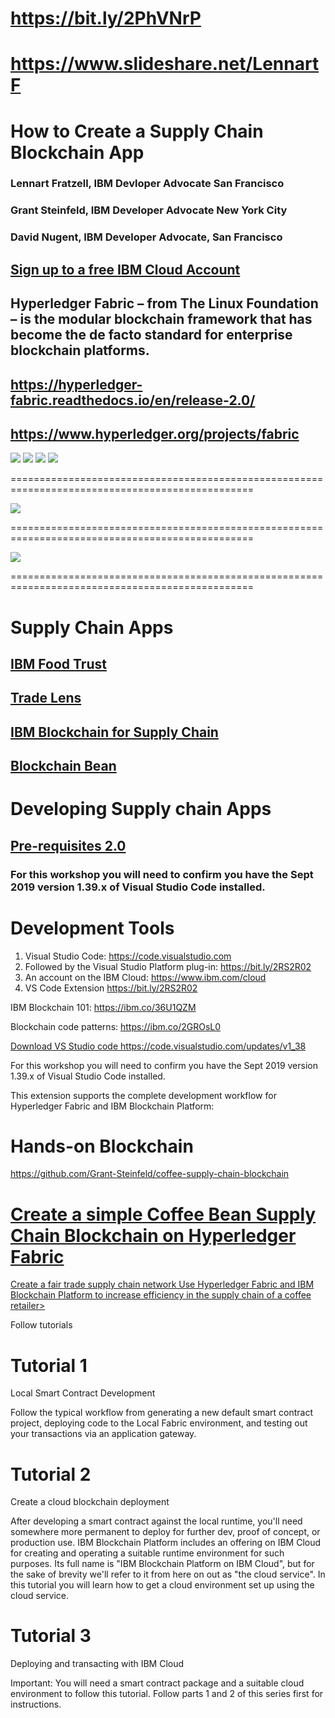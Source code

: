 # https://bit.ly/2PhVNrP

# https://www.slideshare.net/LennartF

# How to Create a Supply Chain Blockchain App

### Lennart Fratzell, IBM Devloper Advocate San Francisco

### Grant Steinfeld, IBM Developer Advocate New York City

### David Nugent, IBM Developer Advocate, San Francisco


## [Sign up to a free IBM Cloud Account](https://ibm.biz/BdqDWA)


## Hyperledger Fabric – from The Linux Foundation – is the modular blockchain framework that has become the de facto standard for enterprise blockchain platforms.

## https://hyperledger-fabric.readthedocs.io/en/release-2.0/

## https://www.hyperledger.org/projects/fabric

<img src="Blockchain.png">

<img src="Transactions.png">

<img src="Ledger.png">



<img src="BP1.png">

================================================================================================

<img src="BP2.png">

================================================================================================

<img src="BP3 .png">

================================================================================================

# Supply Chain Apps

## <a href="https://www.ibm.com/blockchain/solutions/food-trust">IBM Food Trust</a>

## <a href="https://www.tradelens.com">Trade Lens</a>

## <a href="https://www.ibm.com/blockchain/industries/supply-chain">IBM Blockchain for Supply Chain </a>

## <a href="https://www.ibm.com/thought-leadership/blockchainbean/">Blockchain Bean</a>

# Developing Supply chain Apps

## [Pre-requisites 2.0](https://hyperledger-fabric.readthedocs.io/en/release-2.0/prereqs.html)

### For this workshop you will need to confirm you have the Sept 2019 version 1.39.x of Visual Studio Code installed.

# Development Tools

 1. Visual Studio Code: https://code.visualstudio.com
 2. Followed by the Visual Studio Platform plug-in: https://bit.ly/2RS2R02
 3. An account on the IBM Cloud: https://www.ibm.com/cloud
 4. VS Code Extension https://bit.ly/2RS2R02

 IBM Blockchain 101: https://ibm.co/36U1QZM
 
 Blockchain code patterns: https://ibm.co/2GROsL0
  
<a href="Bean.png">


Download VS Studio code https://code.visualstudio.com/updates/v1_38<p>
For this workshop you will need to confirm you have the Sept 2019 version 1.39.x of Visual Studio Code installed.

This extension supports the complete development workflow for Hyperledger Fabric and IBM Blockchain Platform:


# Hands-on Blockchain

https://github.com/Grant-Steinfeld/coffee-supply-chain-blockchain

# <a href="https://youtu.be/5b7awLi93-E">Create a simple Coffee Bean Supply Chain Blockchain on Hyperledger Fabric</a>

<a href="https://developer.ibm.com/patterns/coffee-supply-chain-network-hyperledger-fabric-blockchain-2/">Create a fair trade supply chain network Use Hyperledger Fabric and IBM Blockchain Platform to increase efficiency in the supply chain of a coffee retailer></a>

Follow tutorials

# Tutorial 1

Local Smart Contract Development

Follow the typical workflow from generating a new default smart contract project, deploying code to the Local Fabric environment, and testing out your transactions via an application gateway.

# Tutorial 2

Create a cloud blockchain deployment

After developing a smart contract against the local runtime, you'll need somewhere more permanent to deploy for further dev, proof of concept, or production use. IBM Blockchain Platform includes an offering on IBM Cloud for creating and operating a suitable runtime environment for such purposes. Its full name is "IBM Blockchain Platform on IBM Cloud", but for the sake of brevity we'll refer to it from here on out as "the cloud service". In this tutorial you will learn how to get a cloud environment set up using the cloud service.


# Tutorial 3

Deploying and transacting with IBM Cloud

Important: You will need a smart contract package and a suitable cloud environment to follow this tutorial. Follow parts 1 and 2 of this series first for instructions.
               
